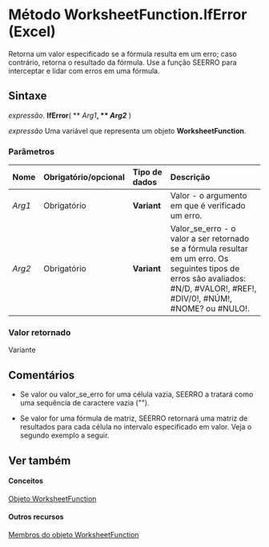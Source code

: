 
# Método WorksheetFunction.IfError (Excel)

Retorna um valor especificado se a fórmula resulta em um erro; caso contrário, retorna o resultado da fórmula. Use a função SEERRO para interceptar e lidar com erros em uma fórmula.


## Sintaxe

 _expressão_. **IfError**( ** _Arg1_**, ** _Arg2_** )

 _expressão_ Uma variável que representa um objeto **WorksheetFunction**.


### Parâmetros



|**Nome**|**Obrigatório/opcional**|**Tipo de dados**|**Descrição**|
|:-----|:-----|:-----|:-----|
| _Arg1_|Obrigatório|**Variant**|Valor - o argumento em que é verificado um erro.|
| _Arg2_|Obrigatório|**Variant**|Valor_se_erro - o valor a ser retornado se a fórmula resultar em um erro. Os seguintes tipos de erros são avaliados: #N/D, #VALOR!, #REF!, #DIV/0!, #NÚM!, #NOME? ou #NULO!.|

### Valor retornado

Variante


## Comentários




- Se valor ou valor_se_erro for uma célula vazia, SEERRO a tratará como uma sequência de caractere vazia ("").
    
- Se valor for uma fórmula de matriz, SEERRO retornará uma matriz de resultados para cada célula no intervalo especificado em valor. Veja o segundo exemplo a seguir.
    

## Ver também


#### Conceitos


[Objeto WorksheetFunction](7b1d5639-363d-632c-2cf0-2232562646b6.md)
#### Outros recursos


[Membros do objeto WorksheetFunction](6811ca87-4b53-0bff-88c9-30bf7497879a.md)